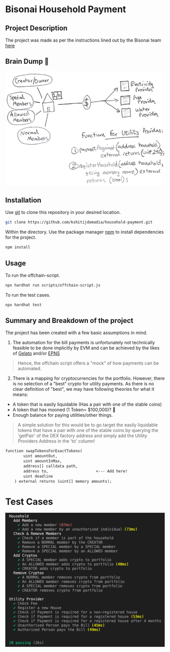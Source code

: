# Bisonai Household Payment

## Project Description
The project was made as per the instructions lined out by the Bisonai team [here](https://bisonai.notion.site/Blockchain-Software-Developer-d518215286b3480ab9fadf03532cd3fb)
## Brain Dump :brain:
![Bisonai Description](/assets/images/Bisonai_Description_Map.png)

## Installation

Use [git](https://git-scm.com) to clone this repository in your desired location.

```bash
git clone https://github.com/kshitijdomadia/household-payment.git
```

Within the directory. Use the package manager [npm](https://www.npmjs.com) to install dependencies for the project.

```bash
npm install
```

## Usage
To run the offchain-script.
```bash
npx hardhat run scripts/offchain-script.js
```
To run the test cases.
```bash
npx hardhat test
```

## Summary and Breakdown of the project

The project has been created with a few basic assumptions in mind.

1. The automation for the bill payments is unfortunately not technically feasible to be done implicitly by EVM and can be achieved by the likes of [Gelato](https://www.gelato.network) and/or [EPNS](https://epns.io)

> Hence, the offchain script offers a "mock" of how payments can be automated.

2. There is a mapping for cryptocurrencies for the portfolio. However, there is no selection of a "best" crypto for utility payments. As there is no clear definition of "best", we may have following theories for what it means:
- A token that is easily liquidable (Has a pair with one of the stable coins)
- A token that has mooned (1 Token= $100,000)? :exploding_head:
- Enough balance for paying utilities/other things.

>A simple solution for this would be to go target the easily liquidable tokens that have a pair with one of the stable coins by querying the 'getPair' of the DEX factory address and simply add the Utility Providers Address in the 'to' column!

```solidity
function swapTokensForExactTokens(
        uint amountOut,
        uint amountInMax,
        address[] calldata path,
        address to,                     <--- Add here!
        uint deadline
    ) external returns (uint[] memory amounts);
```

# Test Cases

![Test Cases](/assets/images/TestCases.png)
